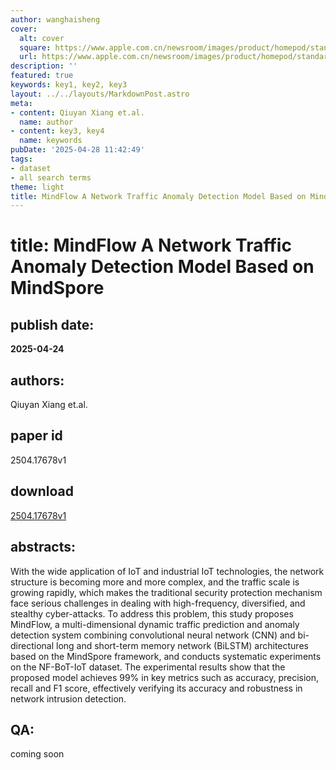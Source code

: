 ```yaml
---
author: wanghaisheng
cover:
  alt: cover
  square: https://www.apple.com.cn/newsroom/images/product/homepod/standard/Apple-HomePod-hero-230118_big.jpg.large_2x.jpg
  url: https://www.apple.com.cn/newsroom/images/product/homepod/standard/Apple-HomePod-hero-230118_big.jpg.large_2x.jpg
description: ''
featured: true
keywords: key1, key2, key3
layout: ../../layouts/MarkdownPost.astro
meta:
- content: Qiuyan Xiang et.al.
  name: author
- content: key3, key4
  name: keywords
pubDate: '2025-04-28 11:42:49'
tags:
- dataset
- all search terms
theme: light
title: MindFlow A Network Traffic Anomaly Detection Model Based on MindSpore
---
```


# title: MindFlow A Network Traffic Anomaly Detection Model Based on MindSpore 
## publish date: 
**2025-04-24** 
## authors: 
  Qiuyan Xiang et.al. 
## paper id
2504.17678v1
## download
[2504.17678v1](http://arxiv.org/abs/2504.17678v1)
## abstracts:
With the wide application of IoT and industrial IoT technologies, the network structure is becoming more and more complex, and the traffic scale is growing rapidly, which makes the traditional security protection mechanism face serious challenges in dealing with high-frequency, diversified, and stealthy cyber-attacks. To address this problem, this study proposes MindFlow, a multi-dimensional dynamic traffic prediction and anomaly detection system combining convolutional neural network (CNN) and bi-directional long and short-term memory network (BiLSTM) architectures based on the MindSpore framework, and conducts systematic experiments on the NF-BoT-IoT dataset. The experimental results show that the proposed model achieves 99% in key metrics such as accuracy, precision, recall and F1 score, effectively verifying its accuracy and robustness in network intrusion detection.
## QA:
coming soon
